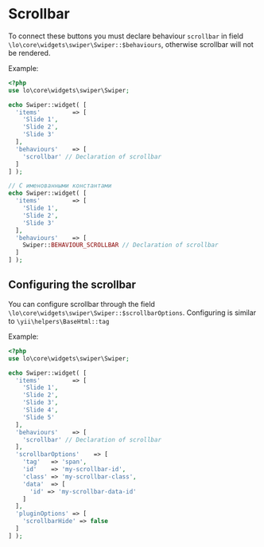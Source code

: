 # Scrollbar

To connect these buttons you must declare behaviour `scrollbar` in field `\lo\core\widgets\swiper\Swiper::$behaviours`, 
otherwise scrollbar will not be rendered.

Example:

```PHP
<?php
use lo\core\widgets\swiper\Swiper;

echo Swiper::widget( [
  'items'         => [
    'Slide 1',
    'Slide 2',
    'Slide 3'
  ],
  'behaviours'    => [
    'scrollbar' // Declaration of scrollbar
  ]
] );

// С именованными константами
echo Swiper::widget( [
  'items'         => [
    'Slide 1',
    'Slide 2',
    'Slide 3'
  ],
  'behaviours'    => [
    Swiper::BEHAVIOUR_SCROLLBAR // Declaration of scrollbar
  ]
] );
```

## Configuring the scrollbar

You can configure scrollbar through the field `\lo\core\widgets\swiper\Swiper::$scrollbarOptions`. 
Configuring is similar to `\yii\helpers\BaseHtml::tag`

Example:

```PHP
<?php
use lo\core\widgets\swiper\Swiper;

echo Swiper::widget( [
  'items'         => [
    'Slide 1',
    'Slide 2',
    'Slide 3',
    'Slide 4',
    'Slide 5'
  ],
  'behaviours'    => [
    'scrollbar' // Declaration of scrollbar
  ],
  'scrollbarOptions'    => [
    'tag'   => 'span',
    'id'    => 'my-scrollbar-id',
    'class' => 'my-scrollbar-class',
    'data'  => [
      'id' => 'my-scrollbar-data-id'
    ]
  ],
  'pluginOptions' => [
    'scrollbarHide' => false
  ]
] );
```
